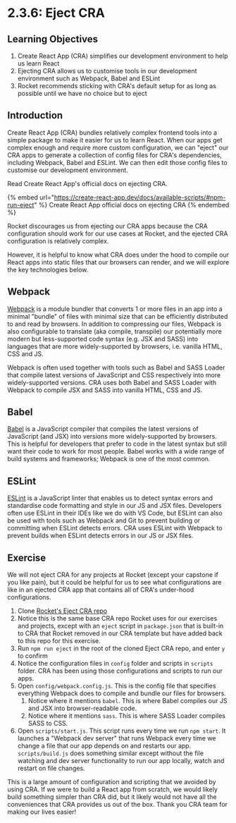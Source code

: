 # 2.3.6: Eject CRA

## Learning Objectives

1. Create React App (CRA) simplifies our development environment to help us learn React
2. Ejecting CRA allows us to customise tools in our development environment such as Webpack, Babel and ESLint
3. Rocket recommends sticking with CRA's default setup for as long as possible until we have no choice but to eject

## Introduction

Create React App (CRA) bundles relatively complex frontend tools into a simple package to make it easier for us to learn React. When our apps get complex enough and require more custom configuration, we can "eject" our CRA apps to generate a collection of config files for CRA's dependencies, including Webpack, Babel and ESLint. We can then edit those config files to customise our development environment.

Read Create React App's official docs on ejecting CRA.

{% embed url="https://create-react-app.dev/docs/available-scripts/#npm-run-eject" %}
Create React App official docs on ejecting CRA
{% endembed %}

Rocket discourages us from ejecting our CRA apps because the CRA configuration should work for our use cases at Rocket, and the ejected CRA configuration is relatively complex.&#x20;

However, it is helpful to know what CRA does under the hood to compile our React apps into static files that our browsers can render, and we will explore the key technologies below.

## Webpack

[Webpack](https://webpack.js.org/) is a module bundler that converts 1 or more files in an app into a minimal "bundle" of files with minimal size that can be efficiently distributed to and read by browsers. In addition to compressing our files, Webpack is also configurable to translate (aka compile, transpile) our potentially more modern but less-supported code syntax (e.g. JSX and SASS) into languages that are more widely-supported by browsers, i.e. vanilla HTML, CSS and JS.

Webpack is often used together with tools such as Babel and SASS Loader that compile latest versions of JavaScript and CSS respectively into more widely-supported versions. CRA uses both Babel and SASS Loader with Webpack to compile JSX and SASS into vanilla HTML, CSS and JS.

## Babel

[Babel](https://babeljs.io/) is a JavaScript compiler that compiles the latest versions of JavaScript (and JSX) into versions more widely-supported by browsers. This is helpful for developers that prefer to code in the latest syntax but still want their code to work for most people. Babel works with a wide range of build systems and frameworks; Webpack is one of the most common.

## ESLint

[ESLint](https://eslint.org/) is a JavaScript linter that enables us to detect syntax errors and standardise code formatting and style in our JS and JSX files. Developers often use ESLint in their IDEs like we do with VS Code, but ESLint can also be used with tools such as Webpack and Git to prevent building or committing when ESLint detects errors. CRA uses ESLint with Webpack to prevent builds when ESLint detects errors in our JS or JSX files.

## Exercise

We will not eject CRA for any projects at Rocket (except your capstone if you like pain), but it could be helpful for us to see what configurations are like in an ejected CRA app that contains all of CRA's under-hood configurations.

1. Clone [Rocket's Eject CRA repo](https://github.com/rocketacademy/eject-cra-bootcamp)
2. Notice this is the same base CRA repo Rocket uses for our exercises and projects, except with an `eject` script in `package.json` that is built-in to CRA that Rocket removed in our CRA template but have added back to this repo for this exercise.
3. Run `npm run eject` in the root of the cloned Eject CRA repo, and enter `y` to confirm
4. Notice the configuration files in `config` folder and scripts in `scripts` folder. CRA has been using those configurations and scripts to run our apps.
5. Open `config/webpack.config.js`. This is the config file that specifies everything Webpack does to compile and bundle our files for browsers.
   1. Notice where it mentions `babel`. This is where Babel compiles our JS and JSX into browser-readable code.&#x20;
   2. Notice where it mentions `sass`. This is where SASS Loader compiles SASS to CSS.
6. Open `scripts/start.js`. This script runs every time we run `npm start`. It launches a "Webpack dev server" that runs Webpack every time we change a file that our app depends on and restarts our app. `scripts/build.js` does something similar except without the file watching and dev server functionality to run our app locally, watch and restart on file changes.

This is a large amount of configuration and scripting that we avoided by using CRA. If we were to build a React app from scratch, we would likely build something simpler than CRA did, but it likely would not have all the conveniences that CRA provides us out of the box. Thank you CRA team for making our lives easier!

